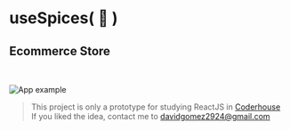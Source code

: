 # useSpices( 🍲 )

## Ecommerce Store
<br>

![App example](/Animation.gif)

> This project is only a prototype for studying ReactJS in [Coderhouse](https://coderhouse.com)<br>
> If you liked the idea, contact me to <davidgomez2924@gmail.com><br>
